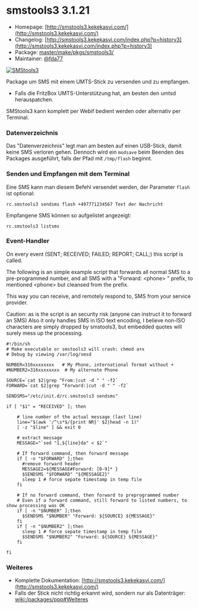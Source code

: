 # smstools3 3.1.21
  - Homepage: [http://smstools3.kekekasvi.com/](http://smstools3.kekekasvi.com/)
  - Changelog: [http://smstools3.kekekasvi.com/index.php?p=history3](http://smstools3.kekekasvi.com/index.php?p=history3)
  - Package: [master/make/pkgs/smstools3/](https://github.com/Freetz-NG/freetz-ng/tree/master/make/pkgs/smstools3/)
  - Maintainer: [@fda77](https://github.com/fda77)

[![SMStools3](../screenshots/251_md.jpg)](../screenshots/251.jpg)

Package um SMS mit einem UMTS-Stick zu versenden und zu empfangen.

 * Falls die
FritzBox UMTS-Unterstützung hat, am besten den umtsd herauspatchen.

SMStools3 kann komplett per Webif bedient werden oder alternativ per
Terminal.

### Datenverzeichnis

Das "Datenverzeichnis" legt man am besten auf einen USB-Stick, damit
keine SMS verloren gehen. Dennoch wird ein `modsave` beim Beenden des
Packages ausgeführt, falls der Pfad mit `/tmp/flash` beginnt.

### Senden und Empfangen mit dem Terminal

Eine SMS kann man diesem Befehl versendet werden, der Parameter `flash`
ist optional:

```
rc.smstools3 sendsms flash +497771234567 Text der Nachricht
```

Empfangene SMS können so aufgelistet angezeigt:

```
rc.smstools3 listsms
```

### Event-Handler

On every event (SENT; RECEIVED; FAILED; REPORT; CALL;) this script is called.

The following is an simple example script that forwards all normal SMS to a pre-programmed number,
and all SMS with a "Forward: \<phone\> " prefix, to mentioned \<phone\> but cleansed from the prefix.

This way you can receive, and remotely respond to, SMS from your service provider.

Caution: as is the script is an security risk (anyone can instruct it to forward an SMS)
Also it only handles SMS in ISO text encoding, I believe non-ISO characters are simply dropped by smstools3,
but embedded quotes will surely mess up the processing.

```
#!/bin/sh
# Make executable or smstools3 will crash: chmod a+x
# Debug by viewing /var/log/smsd

NUMBER=316xxxxxxxx   # My Phone, international format without +
#NUMBER2=316xxxxxxxx  # My alternate Phone

SOURCE=`cat $2|grep ^From:|cut -d " " -f2`
FORWARD=`cat $2|grep ^Forward:|cut -d " " -f2`

SENDSMS="/etc/init.d/rc.smstools3 sendsms"

if [ "$1" = "RECEIVED" ]; then

    # line number of the actual message (last line)
    line="$(awk '/^\s*$/{print NR}' $2|head -n 1)"
    [ -z "$line" ] && exit 0

    # extract message
    MESSAGE="`sed "1,${line}da" < $2`"

    # If forward command, then forward message
    if [ -n "$FORWARD" ];then
      #remove forward header
      MESSAGE2=${MESSAGE#Forward: [0-9]* }
      $SENDSMS "$FORWARD" "${MESSAGE2}"
      sleep 1 # force sepate timestamp in temp file
    fi

    # If no forward command, then forward to preprogrammed number
    # Even if a forward command, still forward to listed numbers, to show processing was OK
    if [ -n "$NUMBER" ];then
      $SENDSMS "$NUMBER" "Forward: ${SOURCE} ${MESSAGE}"
    fi
    if [ -n "$NUMBER2" ];then
      sleep 1 # force sepate timestamp in temp file
      $SENDSMS "$NUMBER2" "Forward: ${SOURCE} ${MESSAGE}"
    fi

fi
```

### Weiteres

-   Komplette Dokumentation:
    [http://smstools3.kekekasvi.com/](http://smstools3.kekekasvi.com/)
-   Falls der Stick nicht richtig erkannt wird, sondern nur als
    Datenträger:
    [wiki:/packages/ppp#Weiteres](ppp.html#weiteres)
